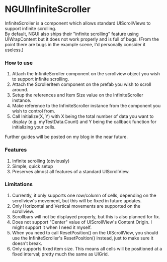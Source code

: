 # NGUIInfiniteScroller

InfiniteScroller is a component which allows standard UIScrollViews to support infinite scrolling.  
By default, NGUI also ships their "infinite scrolling" feature using UIWrapContent but it does not work properly and is full of bugs. (From the point there are bugs in the example scene, I'd personally consider it useless.)  
  
### How to use
1. Attach the InfiniteScroller component on the scrollview object you wish to support infinite scrolling.
2. Attach the ScrollerItem component on the prefab you wish to scroll around.
3. Setup the references and Item Size value on the InfiniteScroller instance.
4. Make reference to the InfiniteScroller instance from the component you wish to control from.
5. Call Initialize(X, Y) with X being the total number of data you want to display (e.g. myTestData.Count) and Y being the callback function for initializing your cells.
  
Further guides will be posted on my blog in the near future.  
  
### Features
1. Infinite scrolling (obviously)
2. Simple, quick setup
3. Preserves almost all features of a standard UIScrollView.
  
### Limitations
1. Currently, it only supports one row/column of cells, depending on the scrollview's movement, but this will be fixed in future updates.
2. Only Horizontal and Vertical movements are supported on the scrollview.
3. Scrollbars will not be displayed properly, but this is also planned for fix.
4. Does not support "Center" value of UIScrollView's Content Origin. I might support it when I need it myself.
5. When you need to call ResetPosition() on the UIScrollView, you should use the InfiniteScroller's ResetPosition() instead, just to make sure it doesn't break.
6. Only supports fixed item size. This means all cells will be positioned at a fixed interval; pretty much the same as UIGrid.
